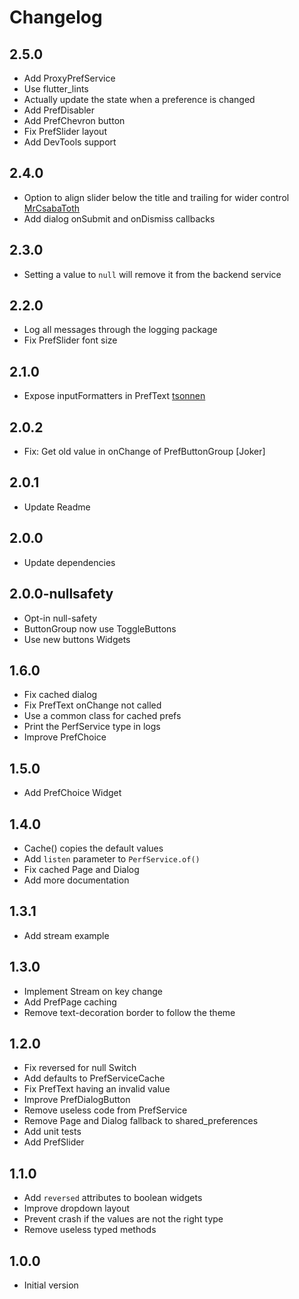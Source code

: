 # Changelog

## 2.5.0

- Add ProxyPrefService
- Use flutter_lints
- Actually update the state when a preference is changed
- Add PrefDisabler
- Add PrefChevron button
- Fix PrefSlider layout
- Add DevTools support

## 2.4.0

- Option to align slider below the title and trailing for wider control [MrCsabaToth](https://github.com/MrCsabaToth)
- Add dialog onSubmit and onDismiss callbacks

## 2.3.0

- Setting a value to `null` will remove it from the backend service

## 2.2.0

- Log all messages through the logging package
- Fix PrefSlider font size

## 2.1.0

- Expose inputFormatters in PrefText [tsonnen](https://github.com/tsonnen)

## 2.0.2

- Fix: Get old value in onChange of PrefButtonGroup [Joker]

## 2.0.1

- Update Readme

## 2.0.0

- Update dependencies

## 2.0.0-nullsafety

- Opt-in null-safety
- ButtonGroup now use ToggleButtons
- Use new buttons Widgets

## 1.6.0

- Fix cached dialog
- Fix PrefText onChange not called
- Use a common class for cached prefs
- Print the PerfService type in logs
- Improve PrefChoice

## 1.5.0

- Add PrefChoice Widget

## 1.4.0

- Cache() copies the default values
- Add `listen` parameter to `PerfService.of()`
- Fix cached Page and Dialog
- Add more documentation

## 1.3.1

- Add stream example

## 1.3.0

- Implement Stream on key change
- Add PrefPage caching
- Remove text-decoration border to follow the theme

## 1.2.0

- Fix reversed for null Switch
- Add defaults to PrefServiceCache
- Fix PrefText having an invalid value
- Improve PrefDialogButton
- Remove useless code from PrefService
- Remove Page and Dialog fallback to shared_preferences
- Add unit tests
- Add PrefSlider

## 1.1.0

- Add `reversed` attributes to boolean widgets
- Improve dropdown layout
- Prevent crash if the values are not the right type
- Remove useless typed methods

## 1.0.0

- Initial version

